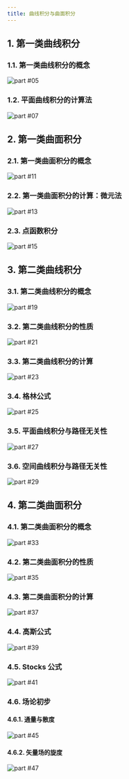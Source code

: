 ```yaml
---
title: 曲线积分与曲面积分
---
```


## 1. 第一类曲线积分

### 1.1. 第一类曲线积分的概念

<picture><source media="(min-width:600px)" srcset="./desktop/page-05.svg"><img src="./mobile/page-05.svg" alt="part #05"></picture>

### 1.2. 平面曲线积分的计算法

<picture><source media="(min-width:600px)" srcset="./desktop/page-07.svg"><img src="./mobile/page-07.svg" alt="part #07"></picture>

## 2. 第一类曲面积分

### 2.1. 第一类曲面积分的概念

<picture><source media="(min-width:600px)" srcset="./desktop/page-11.svg"><img src="./mobile/page-11.svg" alt="part #11"></picture>

### 2.2. 第一类曲面积分的计算：微元法

<picture><source media="(min-width:600px)" srcset="./desktop/page-13.svg"><img src="./mobile/page-13.svg" alt="part #13"></picture>

### 2.3. 点函数积分

<picture><source media="(min-width:600px)" srcset="./desktop/page-15.svg"><img src="./mobile/page-15.svg" alt="part #15"></picture>

## 3. 第二类曲线积分

### 3.1. 第二类曲线积分的概念

<picture><source media="(min-width:600px)" srcset="./desktop/page-19.svg"><img src="./mobile/page-19.svg" alt="part #19"></picture>

### 3.2. 第二类曲线积分的性质

<picture><source media="(min-width:600px)" srcset="./desktop/page-21.svg"><img src="./mobile/page-21.svg" alt="part #21"></picture>

### 3.3. 第二类曲线积分的计算

<picture><source media="(min-width:600px)" srcset="./desktop/page-23.svg"><img src="./mobile/page-23.svg" alt="part #23"></picture>

### 3.4. 格林公式

<picture><source media="(min-width:600px)" srcset="./desktop/page-25.svg"><img src="./mobile/page-25.svg" alt="part #25"></picture>

### 3.5. 平面曲线积分与路径无关性

<picture><source media="(min-width:600px)" srcset="./desktop/page-27.svg"><img src="./mobile/page-27.svg" alt="part #27"></picture>

### 3.6. 空间曲线积分与路径无关性

<picture><source media="(min-width:600px)" srcset="./desktop/page-29.svg"><img src="./mobile/page-29.svg" alt="part #29"></picture>

## 4. 第二类曲面积分

### 4.1. 第二类曲面积分的概念

<picture><source media="(min-width:600px)" srcset="./desktop/page-33.svg"><img src="./mobile/page-33.svg" alt="part #33"></picture>

### 4.2. 第二类曲面积分的性质

<picture><source media="(min-width:600px)" srcset="./desktop/page-35.svg"><img src="./mobile/page-35.svg" alt="part #35"></picture>

### 4.3. 第二类曲面积分的计算

<picture><source media="(min-width:600px)" srcset="./desktop/page-37.svg"><img src="./mobile/page-37.svg" alt="part #37"></picture>

### 4.4. 高斯公式

<picture><source media="(min-width:600px)" srcset="./desktop/page-39.svg"><img src="./mobile/page-39.svg" alt="part #39"></picture>

### 4.5. Stocks 公式

<picture><source media="(min-width:600px)" srcset="./desktop/page-41.svg"><img src="./mobile/page-41.svg" alt="part #41"></picture>

### 4.6. 场论初步

#### 4.6.1. 通量与散度

<picture><source media="(min-width:600px)" srcset="./desktop/page-45.svg"><img src="./mobile/page-45.svg" alt="part #45"></picture>

#### 4.6.2. 矢量场的旋度

<picture><source media="(min-width:600px)" srcset="./desktop/page-47.svg"><img src="./mobile/page-47.svg" alt="part #47"></picture>

